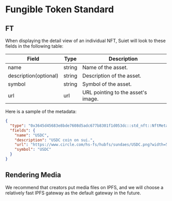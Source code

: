 # Fungible Token Standard

## FT

When displaying the detail view of an individual NFT, Suiet will look to these fields in the following table:

| Field                 | Type   | Description                        |
| --------------------- | ------ | ---------------------------------- |
| name                  | string | Name of the asset.                 |
| description(optional) | string | Description of the asset.          |
| symbol                | string | Symbol of the asset.               |
| url                   | url    | URL pointing to the asset's image. |

Here is a sample of the metadata:

```json
{
  "type": "0x3645d45683e8bde7608d5adc677b8301f1d053dc::std_nft::NftMeta",
  "fields": {
    "name": "USDC",
    "description": "USDC coin on sui.",
    "url": "https://www.circle.com/hs-fs/hubfs/sundaes/USDC.png?width=540&height=540&name=USDC.png",
    "symbol": "USDC"
  }
}
```

## Rendering Media

We recommend that creators put media files on IPFS, and we will choose a relatively fast IPFS gateway as the default gateway in the future.
